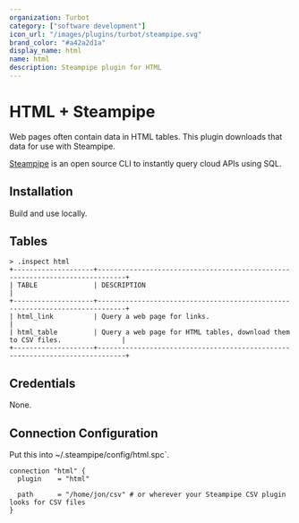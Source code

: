 ```yaml
---
organization: Turbot
category: ["software development"]
icon_url: "/images/plugins/turbot/steampipe.svg"
brand_color: "#a42a2d1a"
display_name: html
name: html
description: Steampipe plugin for HTML
---
```


# HTML + Steampipe

Web pages often contain data in HTML tables. This plugin downloads that data for use with Steampipe.

[Steampipe](https://steampipe.io) is an open source CLI to instantly query cloud APIs using SQL.

## Installation

Build and use locally.

## Tables

```
> .inspect html
+--------------------+-----------------------------------------------------------------------------+
| TABLE              | DESCRIPTION                                                                 |
+--------------------+-----------------------------------------------------------------------------+
| html_link          | Query a web page for links.                                                 |
| html_table         | Query a web page for HTML tables, download them to CSV files.               |
+--------------------+-----------------------------------------------------------------------------+
```

## Credentials

None.

## Connection Configuration

Put this into ~/.steampipe/config/html.spc`.

```
connection "html" {
  plugin    = "html"

  path      = "/home/jon/csv" # or wherever your Steampipe CSV plugin looks for CSV files
}
```
